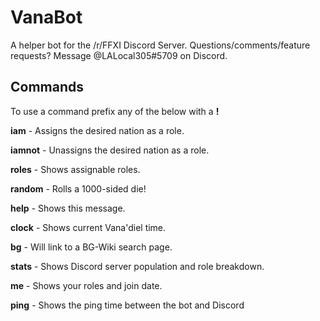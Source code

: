 # VanaBot

A helper bot for the /r/FFXI Discord Server. Questions/comments/feature requests? Message @LALocal305#5709 on Discord.

## Commands

To use a command prefix any of the below with a **!**


**iam** - Assigns the desired nation as a role.

**iamnot** - Unassigns the desired nation as a role.

**roles** - Shows assignable roles.

**random** - Rolls a 1000-sided die!

**help** - Shows this message.

**clock** - Shows current Vana'diel time.

**bg** - Will link to a BG-Wiki search page.

**stats** - Shows Discord server population and role breakdown.

**me** - Shows your roles and join date.

**ping** - Shows the ping time between the bot and Discord




